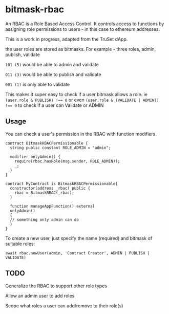 # bitmask-rbac

An RBAC is a Role Based Access Control.  It controls access to functions by assigning role permissions to users - in this case to ethereum addresses.

This is a work in progress, adapted from the TruSet dApp.

the user roles are stored as bitmasks.  For example - three roles, admin, publish, validate

`101 (5)` would be able to admin and validate

`011 (3)` would be able to publish and validate

`001 (1)` is only able to validate

This makes it super easy to check if a user bitmask allows a role. ie `(user.role & PUBLISH) !== 0` or even `(user.role & (VALIDATE | ADMIN)) !== 0` to check if a user can Validate or ADMIN

## Usage

You can check a user's permission in the RBAC with function modifiers.
```
contract BitmaskRBACPermissionable {
  string public constant ROLE_ADMIN = "admin";

  modifier onlyAdmin() {
    require(rbac.hasRole(msg.sender, ROLE_ADMIN));
    _;
  }
}

contract MyContract is BitmaskRBACPermissionable{
  constructor(address _rbac) public {
    rbac = BitmaskRBAC(_rbac);
  }
   
  function manageAppFunction() external
  onlyAdmin()
  {
  // something only admin can do
  }
}
```

To create a new user, just specify the name (required) and bitmask of suitable roles:

```
await rbac.newUser(admin, 'Contract Creator', ADMIN | PUBLISH | VALIDATE)
```

## TODO

Generalize the RBAC to support other role types

Allow an admin user to add roles

Scope what roles a user can add/remove to their role(s)
